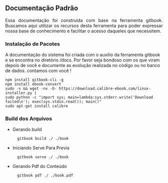 ## Documentação Padrão

<p style="text-align: justify;">
Essa documentação foi construida com base na ferramenta gitbook. Buscamos aqui utilizar os recursos desta ferramenta para poder expressar nossa base de conhecimento e facilitar o acesso daqueles que necessitem.
</p>

### Instalação de Pacotes

<p>A documentação do sistema foi criada com o auxílio da ferramenta gitbook e se encontra no diretório /docs. Por favor seja bondoso com os que viram depois de você e documente as evolução realizada no código ou no banco de dados. contamos com você !
</p>

    npm install gitbook-cli -g
    npm install ebook-convert
    sudo -v && wget -nv -O- https://download.calibre-ebook.com/linux-installer.py | 
    sudo python -c "import sys; main=lambda:sys.stderr.write('Download failed\n'); exec(sys.stdin.read()); main()"
    sudo apt-get install calibre

### Build dos Arquivos

- Gerando build

        gitbook build ./ ./book

- Iniciando Serve Para Previa

        gitbook serve ./ ./book

- Gerando Pdf do Conteúdo

        gitbook pdf ./ ./book.pdf
